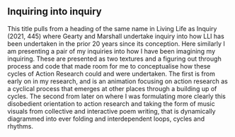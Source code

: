 ## Inquiring into inquiry

This title pulls from a heading of the same name in Living Life as Inquiry (2021, 445) where Gearty and Marshall undertake inquiry into how LLI has been undertaken in the prior 20 years since its conception. Here similarly I am presenting a pair of my inquiries into how I have been imagining my inquiring. These are presented as two textures and a figuring out through process and code that made room for me to conceptualise how these cycles of Action Research could and were undertaken. The first is from early on in my research, and is an animation focusing on action research as a cyclical process that emerges at other places through a building up of cycles. The second from later on where I was formulating more clearly this disobedient orientation to action research and taking the form of music visuals from collective and interactive poem writing, that is dynamically diagrammed into ever folding and interdependent loops, cycles and rhythms.

